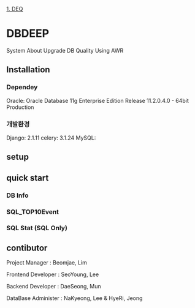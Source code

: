 [1. DEQ](#dbdeep)

























# DBDEEP
System About Upgrade DB Quality Using AWR

## Installation
### Dependey
Oracle: Oracle Database 11g Enterprise Edition Release 11.2.0.4.0 - 64bit Production

### 개발환경 
Django: 2.1.11
celery: 3.1.24
MySQL: 

## setup

## quick start

### DB Info

### SQL_TOP10Event

### SQL Stat (SQL Only)

## contibutor
Project Manager : Beomjae, Lim

Frontend Developer : SeoYoung, Lee

Backend Developer : DaeSeong, Mun

DataBase Administer : NaKyeong, Lee & HyeRi, Jeong
